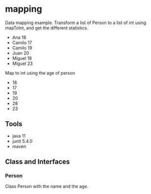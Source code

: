 # mapping

Data mapping example. Transform a list of Person to a list of int using mapToInt, and get the different statistics.
- Ana 18
- Camilo 17
- Camilo 19
- Juan 20
- Miguel 18
- Miguel 23

Map to int using the age of person

- 18
- 17
- 19
- 20
- 28
- 23

## Tools

- java 11
- junit 5.4.0
- maven


## Class and Interfaces

### Person
Class Person with the name and the age.

